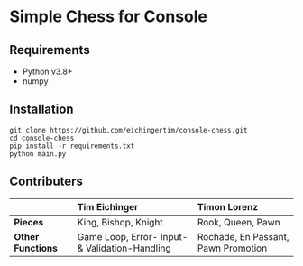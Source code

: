 # Simple Chess for Console

## Requirements

* Python v3.8+
* numpy

## Installation
```
git clone https://github.com/eichingertim/console-chess.git
cd console-chess
pip install -r requirements.txt
python main.py
```

## Contributers
|            | Tim Eichinger        | Timon Lorenz        |
|:-----------| :------------------- |:------------------- |
| **Pieces** | King, Bishop, Knight | Rook, Queen, Pawn   |
| **Other Functions** | Game Loop, Error- Input- & Validation-Handling | Rochade, En Passant, Pawn Promotion |



